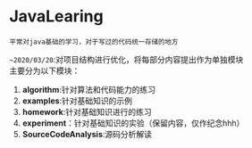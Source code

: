 # JavaLearing

    平常对java基础的学习，对于写过的代码统一存储的地方

`~2020/03/20`:对项目结构进行优化，将每部分内容提出作为单独模块  
主要分为以下模块：

1. **algorithm**:针对算法和代码能力的练习
2. **examples**:针对基础知识的示例
3. **homework**:针对基础知识进行的练习  
4. **experiment**：针对基础知识的实验（保留内容，仅作纪念hhh）
5. **SourceCodeAnalysis**:源码分析解读
